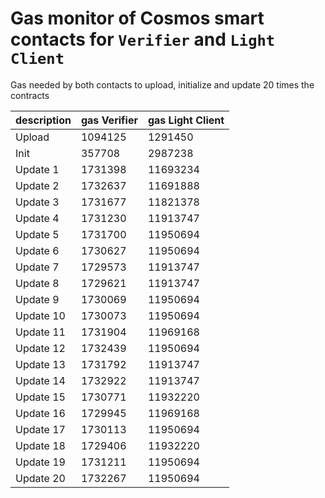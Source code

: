 # Gas monitor of Cosmos smart contacts for `Verifier` and `Light Client`

Gas needed by both contacts to upload, initialize and update 20 times the contracts

| description | gas Verifier | gas Light Client |
| ----------- | ------------ | ---------------- |
| Upload      | 1094125      | 1291450          |
| Init        | 357708       | 2987238          |
| Update 1    | 1731398      | 11693234         |
| Update 2    | 1732637      | 11691888         |
| Update 3    | 1731677      | 11821378         |
| Update 4    | 1731230      | 11913747         |
| Update 5    | 1731700      | 11950694         |
| Update 6    | 1730627      | 11950694         |
| Update 7    | 1729573      | 11913747         |
| Update 8    | 1729621      | 11913747         |
| Update 9    | 1730069      | 11950694         |
| Update 10   | 1730073      | 11950694         |
| Update 11   | 1731904      | 11969168         |
| Update 12   | 1732439      | 11950694         |
| Update 13   | 1731792      | 11913747         |
| Update 14   | 1732922      | 11913747         |
| Update 15   | 1730771      | 11932220         |
| Update 16   | 1729945      | 11969168         |
| Update 17   | 1730113      | 11950694         |
| Update 18   | 1729406      | 11932220         |
| Update 19   | 1731211      | 11950694         |
| Update 20   | 1732267      | 11950694         |
